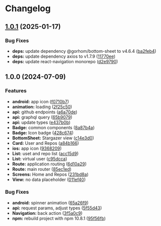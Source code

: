 # Changelog

## [1.0.1](https://github.com/LeleDallas/StargazersViewerApp/compare/v1.0.0...v1.0.1) (2025-01-17)


### Bug Fixes

* **deps:** update dependency @gorhom/bottom-sheet to v4.6.4 ([ba2feb4](https://github.com/LeleDallas/StargazersViewerApp/commit/ba2feb483997ab05c458cd12bea179e1134ff386))
* **deps:** update dependency axios to v1.7.9 ([11770ee](https://github.com/LeleDallas/StargazersViewerApp/commit/11770ee88e1bc5001c926967f5d405de4313efbc))
* **deps:** update react-navigation monorepo ([d2e9790](https://github.com/LeleDallas/StargazersViewerApp/commit/d2e9790102e13078ae400fac9fcea8bf79f92bd1))

## 1.0.0 (2024-07-09)


### Features

* **android:** app icon ([f0710b7](https://github.com/LeleDallas/StargazersViewerApp/commit/f0710b79d5702d5713af1ea662fa078574ad9f4d))
* **animation:** loading ([2f25c50](https://github.com/LeleDallas/StargazersViewerApp/commit/2f25c50ab2c2e8656c108fca2a343332c1ddc265))
* **api:** github endpoints ([a6a70de](https://github.com/LeleDallas/StargazersViewerApp/commit/a6a70de78f9c628660abf08c598cc9d9e61b0558))
* **api:** graphql query ([65b9079](https://github.com/LeleDallas/StargazersViewerApp/commit/65b9079144ef9fef08650ccd45f36cd40cee2d27))
* **api:** update types ([e437b0b](https://github.com/LeleDallas/StargazersViewerApp/commit/e437b0b123c47fef611668994c96a513243a33bc))
* **Badge:** common components ([8a87b4a](https://github.com/LeleDallas/StargazersViewerApp/commit/8a87b4aed94a03cbb4ca0b605a527581a81ede7a))
* **Badge:** Icon badge ([428c674](https://github.com/LeleDallas/StargazersViewerApp/commit/428c67465b7a6e04f9aab164afb4a7a0eac02496))
* **BottomSheet:** Stargazer view ([c14e3d0](https://github.com/LeleDallas/StargazersViewerApp/commit/c14e3d072186423b3184b9e3bc5d1fa43f26a09d))
* **Card:** User and Repos ([a84b166](https://github.com/LeleDallas/StargazersViewerApp/commit/a84b16606c60d6cea2bbee9bf031a35e2a8d76a9))
* **ios:** app icon ([9368209](https://github.com/LeleDallas/StargazersViewerApp/commit/9368209e4ed1fbea7f480229de41b0d10e3dfada))
* **List:** uset and repo list ([acc15d9](https://github.com/LeleDallas/StargazersViewerApp/commit/acc15d983f18b9eec9c9ca354d50a46575b51320))
* **List:** virtual user ([c95dcca](https://github.com/LeleDallas/StargazersViewerApp/commit/c95dcca6c10d003cd328b811ea8d5e835f2c4541))
* **Route:** application routing ([6d10a29](https://github.com/LeleDallas/StargazersViewerApp/commit/6d10a29c575b1245a51eb6a8da0987cbcd4cd664))
* **Route:** main router ([85ec1ed](https://github.com/LeleDallas/StargazersViewerApp/commit/85ec1ed291b50633c3255f0af8401d24f6cddde7))
* **Screens:** Home and Repos ([231bd8a](https://github.com/LeleDallas/StargazersViewerApp/commit/231bd8aaef888b6a26dacd4c0451f8f3f7cb39f0))
* **View:** no data placeholder ([011ef40](https://github.com/LeleDallas/StargazersViewerApp/commit/011ef408f7584e26a5257aa8296e32a928beaa5f))


### Bug Fixes

* **android:** spinner animation ([65a26f9](https://github.com/LeleDallas/StargazersViewerApp/commit/65a26f97dd0003e8cbac0c865d93d9f8ca2554f5))
* **api:** request params, adjust types ([5f55d43](https://github.com/LeleDallas/StargazersViewerApp/commit/5f55d43510fdf233e354affada2ee1bb3cac4f6d))
* **Navigation:** back action ([3f5a0c9](https://github.com/LeleDallas/StargazersViewerApp/commit/3f5a0c9b43f818e77d5d69deca5268c89f069339))
* **npm:** rebuild project with npm 10.8.1 ([95f56fb](https://github.com/LeleDallas/StargazersViewerApp/commit/95f56fb08b8ccf37eeb4ffa384b472f7f7c2dcee))
